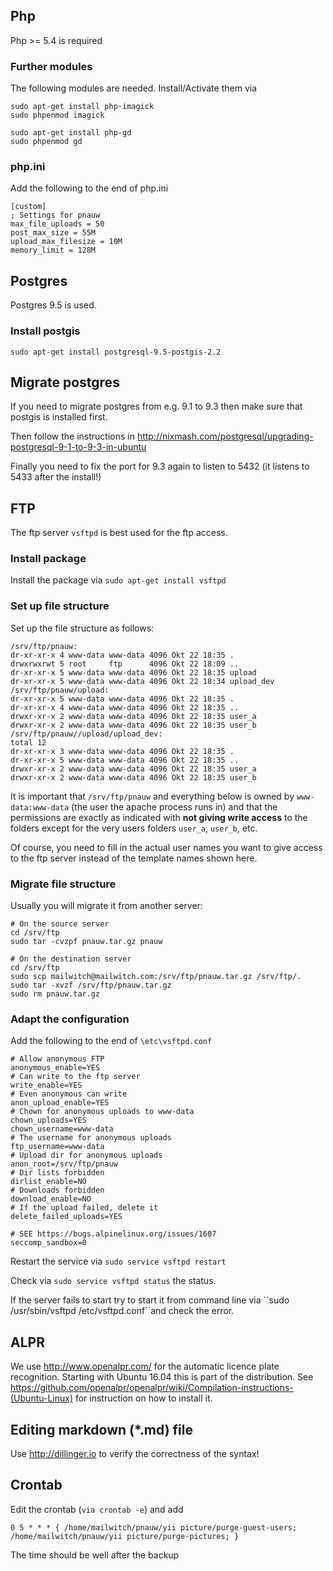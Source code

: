 ## Php ##
Php >= 5.4 is required
### Further modules ###
The following modules are needed. Install/Activate them via

```
sudo apt-get install php-imagick
sudo phpenmod imagick

sudo apt-get install php-gd
sudo phpenmod gd
```
### php.ini ###
Add the following to the end of php.ini
```
[custom]
; Settings for pnauw
max_file_uploads = 50
post_max_size = 55M
upload_max_filesize = 10M
memory_limit = 128M
```
## Postgres ##
Postgres 9.5 is used.
### Install postgis ###
``sudo apt-get install postgresql-9.5-postgis-2.2``
## Migrate postgres ##
If you need to migrate postgres from e.g. 9.1 to 9.3 then make sure that postgis is installed first.

Then follow the instructions in http://nixmash.com/postgresql/upgrading-postgresql-9-1-to-9-3-in-ubuntu

Finally you need to fix the port for 9.3 again to listen to 5432 (it listens to 5433 after the install!)
## FTP ##
The ftp server ``vsftpd`` is best used for the ftp access.
### Install package ###
Install the package via ``sudo apt-get install vsftpd``
### Set up file structure ###
Set up the file structure as follows:
```
/srv/ftp/pnauw:
dr-xr-xr-x 4 www-data www-data 4096 Okt 22 18:35 .
drwxrwxrwt 5 root     ftp      4096 Okt 22 18:09 ..
dr-xr-xr-x 5 www-data www-data 4096 Okt 22 18:35 upload
dr-xr-xr-x 5 www-data www-data 4096 Okt 22 18:34 upload_dev
/srv/ftp/pnauw/upload:
dr-xr-xr-x 5 www-data www-data 4096 Okt 22 18:35 .
dr-xr-xr-x 4 www-data www-data 4096 Okt 22 18:35 ..
drwxr-xr-x 2 www-data www-data 4096 Okt 22 18:35 user_a
drwxr-xr-x 2 www-data www-data 4096 Okt 22 18:35 user_b
/srv/ftp/pnauw//upload/upload_dev:
total 12
dr-xr-xr-x 3 www-data www-data 4096 Okt 22 18:35 .
dr-xr-xr-x 5 www-data www-data 4096 Okt 22 18:35 ..
drwxr-xr-x 2 www-data www-data 4096 Okt 22 18:35 user_a
drwxr-xr-x 2 www-data www-data 4096 Okt 22 18:35 user_b
```
It is important that ``/srv/ftp/pnauw`` and everything below is owned by ``www-data:www-data`` (the user the apache process runs in) 
and that the permissions are exactly as indicated with **not giving write access** to the folders except for the very 
users folders ``user_a``, ``user_b``, etc. 

Of course, you need to fill in the actual user names you want to give access to the ftp server instead of the template names shown here.
### Migrate file structure ###
Usually you will migrate it from another server:

```
# On the source server
cd /srv/ftp
sudo tar -cvzpf pnauw.tar.gz pnauw
```

```
# On the destination server
cd /srv/ftp
sudo scp mailwitch@mailwitch.com:/srv/ftp/pnauw.tar.gz /srv/ftp/.
sudo tar -xvzf /srv/ftp/pnauw.tar.gz
sudo rm pnauw.tar.gz
```

### Adapt the configuration ###
Add the following to the end of ``\etc\vsftpd.conf``

```
# Allow anonymous FTP
anonymous_enable=YES
# Can write to the ftp server
write_enable=YES
# Even anonymous can write
anon_upload_enable=YES
# Chown for anonymous uploads to www-data 
chown_uploads=YES
chown_username=www-data
# The username for anonymous uploads
ftp_username=www-data
# Upload dir for anonymous uploads 
anon_root=/srv/ftp/pnauw
# Dir lists forbidden
dirlist_enable=NO
# Downloads forbidden
download_enable=NO
# If the upload failed, delete it
delete_failed_uploads=YES

# SEE https://bugs.alpinelinux.org/issues/1607
seccomp_sandbox=0

```

Restart the service via ``sudo service vsftpd restart``

Check via ``sudo service vsftpd status`` the status.

If the server fails to start try to start it from command line via ``sudo /usr/sbin/vsftpd /etc/vsftpd.conf´´and check the error.

## ALPR ##
We use http://www.openalpr.com/ for the automatic licence plate recognition. Starting with Ubuntu 16.04 this is part of the distribution. See https://github.com/openalpr/openalpr/wiki/Compilation-instructions-(Ubuntu-Linux) for instruction on how to install it.
## Editing markdown (*.md) file ##
Use http://dillinger.io to verify the correctness of the syntax!
## Crontab ##
Edit the crontab (``via crontab -e``) and add
```
0 5 * * * { /home/mailwitch/pnauw/yii picture/purge-guest-users; /home/mailwitch/pnauw/yii picture/purge-pictures; }
```
The time should be well after the backup

